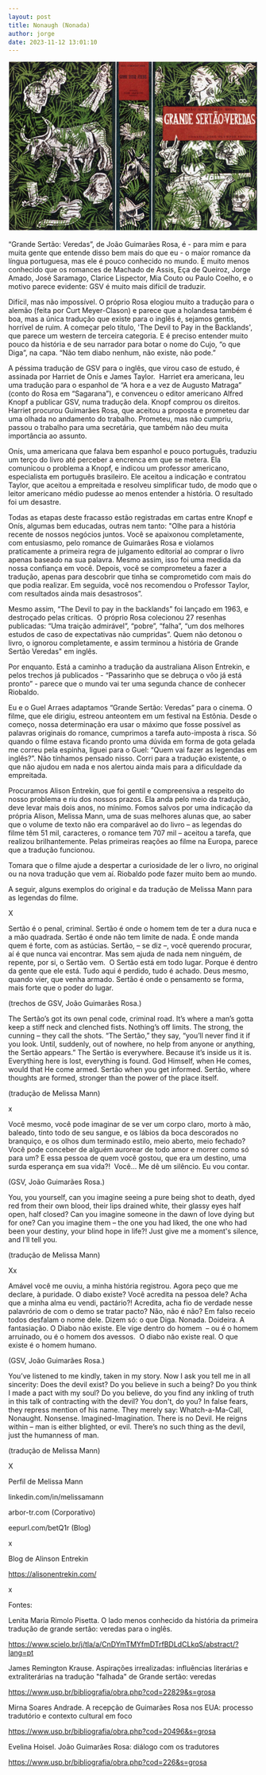 ```yaml
---
layout: post
title: Nonaugh (Nonada)
author: jorge
date: 2023-11-12 13:01:10
---
```

![](/uploads/capagsv.png)

“Grande Sertão: Veredas”, de João Guimarães Rosa, é - para mim e para muita gente que entende disso bem mais do que eu - o maior romance da língua portuguesa, mas ele é pouco conhecido no mundo. É muito menos conhecido que os romances de Machado de Assis, Eça de Queiroz, Jorge Amado, José Saramago, Clarice Lispector, Mia Couto ou Paulo Coelho, e o motivo parece evidente: GSV é muito mais difícil de traduzir.

Difícil, mas não impossível. O próprio Rosa elogiou muito a tradução para o alemão (feita por Curt Meyer-Clason) e parece que a holandesa também é boa, mas a única tradução que existe para o inglês é, sejamos gentis, horrível de ruim. A começar pelo título, 'The Devil to Pay in the Backlands', que parece um western de terceira categoria. E é preciso entender muito pouco da história e de seu narrador para botar o nome do Cujo, “o que Diga”, na capa. “Não tem diabo nenhum, não existe, não pode.”

A péssima tradução de GSV para o inglês, que virou caso de estudo, é assinada por Harriet de Onís e James Taylor.  Harriet era americana, leu uma tradução para o espanhol de “A hora e a vez de Augusto Matraga” (conto do Rosa em “Sagarana”), e convenceu o editor americano Alfred Knopf a publicar GSV, numa tradução dela. Knopf comprou os direitos. Harriet procurou Guimarães Rosa, que aceitou a proposta e prometeu dar uma olhada no andamento do trabalho. Prometeu, mas não cumpriu, passou o trabalho para uma secretária, que também não deu muita importância ao assunto.

Onís, uma americana que falava bem espanhol e pouco português, traduziu um terço do livro até perceber a encrenca em que se metera. Ela comunicou o problema a Knopf, e indicou um professor americano, especialista em português brasileiro. Ele aceitou a indicação e contratou Taylor, que aceitou a empreitada e resolveu simplificar tudo, de modo que o leitor americano médio pudesse ao menos entender a história. O resultado foi um desastre.

Todas as etapas deste fracasso estão registradas em cartas entre Knopf e Onís, algumas bem educadas, outras nem tanto: "Olhe para a história recente de nossos negócios juntos. Você se apaixonou completamente, com entusiasmo, pelo romance de Guimarães Rosa e violamos praticamente a primeira regra de julgamento editorial ao comprar o livro apenas baseado na sua palavra. Mesmo assim, isso foi uma medida da nossa confiança em você. Depois, você se comprometeu a fazer a tradução, apenas para descobrir que tinha se comprometido com mais do que podia realizar. Em seguida, você nos recomendou o Professor Taylor, com resultados ainda mais desastrosos”.

Mesmo assim, “The Devil to pay in the backlands” foi lançado em 1963, e destroçado pelas críticas.  O próprio Rosa colecionou 27 resenhas publicadas: “Uma traição admirável”, “pobre”, “falha”, “um dos melhores estudos de caso de expectativas não cumpridas”. Quem não detonou o livro, o ignorou completamente, e assim terminou a história de Grande Sertão Veredas" em inglês.

Por enquanto. Está a caminho a tradução da australiana Alison Entrekin, e pelos trechos já publicados - “Passarinho que se debruça o vôo já está pronto” - parece que o mundo vai ter uma segunda chance de conhecer Riobaldo.

Eu e o Guel Arraes adaptamos “Grande Sertão: Veredas” para o cinema. O filme, que ele dirigiu, estreou anteontem em um festival na Estônia. Desde o começo, nossa determinação era usar o máximo que fosse possível as palavras originais do romance, cumprimos a tarefa auto-imposta à risca. Só quando o filme estava ficando pronto uma dúvida em forma de gota gelada me correu pela espinha, liguei para o Guel: “Quem vai fazer as legendas em inglês?”. Não tínhamos pensado nisso. Corri para a tradução existente, o que não ajudou em nada e nos alertou ainda mais para a dificuldade da empreitada.

Procuramos Alison Entrekin, que foi gentil e compreensiva a respeito do nosso problema e riu dos nossos prazos. Ela anda pelo meio da tradução, deve levar mais dois anos, no mínimo. Fomos salvos por uma indicação da própria Alison, Melissa Mann, uma de suas melhores alunas que, ao saber que o volume de texto não era comparável ao do livro – as legendas do filme têm 51 mil, caracteres, o romance tem 707 mil – aceitou a tarefa, que realizou brilhantemente. Pelas primeiras reações ao filme na Europa, parece que a tradução funcionou.

Tomara que o filme ajude a despertar a curiosidade de ler o livro, no original ou na nova tradução que vem aí. Riobaldo pode fazer muito bem ao mundo.

A seguir, alguns exemplos do original e da tradução de Melissa Mann para as legendas do filme.

X

Sertão é o penal, criminal. Sertão é onde o homem tem de ter a dura nuca e a mão quadrada. Sertão é onde não tem limite de nada. É onde manda quem é forte, com as astúcias. Sertão, – se diz –, você querendo procurar, aí é que nunca vai encontrar. Mas sem ajuda de nada nem ninguém, de repente, por si, o Sertão vem.  O Sertão está em todo lugar. Porque é dentro da gente que ele está. Tudo aqui é perdido, tudo é achado. Deus mesmo, quando vier, que venha armado. Sertão é onde o pensamento se forma, mais forte que o poder do lugar.

(trechos de GSV, João Guimarães Rosa.)

The Sertão’s got its own penal code, criminal road. It’s where a man’s gotta keep a stiff neck and clenched fists. Nothing’s off limits. The strong, the cunning – they call the shots. “The Sertão,” they say, “you’ll never find it if you look. Until, suddenly, out of nowhere, no help from anyone or anything, the Sertão appears.” The Sertão is everywhere. Because it’s inside us it is. Everything here is lost, everything is found. God Himself, when He comes, would that He come armed. Sertão when you get informed. Sertão, where thoughts are formed, stronger than the power of the place itself.

(tradução de Melissa Mann)

x

Você mesmo, você pode imaginar de se ver um corpo claro, morto à mão, baleado, tinto todo de seu sangue, e os lábios da boca descorados no branquiço, e os olhos dum terminado estilo, meio aberto, meio fechado? Você pode conceber de alguém aurorear de todo amor e morrer como só para um? E essa pessoa de quem você gostou, que era um destino, uma surda esperança em sua vida?!  Você… Me dê um silêncio. Eu vou contar.

(GSV, João Guimarães Rosa.)

You, you yourself, can you imagine seeing a pure being shot to death, dyed red from their own blood, their lips drained white, their glassy eyes half open, half closed? Can you imagine­ someone in the dawn of love dying but for one? Can you imagine them – the one you had liked, the one who had been your destiny, your blind hope in life?! Just give me a moment's silence, and I’ll tell you.

(tradução de Melissa Mann)

Xx

Amável você me ouviu, a minha história registrou. Agora peço que me declare, à puridade. O diabo existe? Você acredita na pessoa dele? Acha que a minha alma eu vendi, pactário?! Acredita, acha fio de verdade nesse palavrório de com o demo se tratar pacto? Não, não é não? Em falso receio todos desfalam o nome dele. Dizem só: o que Diga. Nonada. Doideira. A fantasiação. O Diabo não existe. Ele vige dentro do homem  – ou é o homem arruinado, ou é o homem dos avessos.  O diabo não existe real. O que existe é o homem humano.

(GSV, João Guimarães Rosa.)

You’ve listened to me kindly, taken in my story. Now I ask you tell me in all sincerity: Does the devil exist? Do you believe in such a being? Do you think I made a pact with my soul? Do you believe, do you find any inkling of truth in this talk of contracting with the devil? You don't, do you? In false fears, they repress mention of his name. They merely say: Whatch-a-Ma-Call, Nonaught. Nonsense. Imagined-Imagination. There is no Devil. He reigns within – man is either blighted, or evil. There’s no such thing as the devil, just the humanness of man.

(tradução de Melissa Mann)

X

Perfil de Melissa Mann

linkedin.com/in/melissamann

arbor-tr.com (Corporativo)

eepurl.com/betQ1r (Blog)

x﻿

Blog de Alinson Entrekin

https://alisonentrekin.com/

x

Fontes:

Lenita Maria Rimolo Pisetta. O lado menos conhecido da história da primeira tradução de grande sertão: veredas para o inglês.

<https://www.scielo.br/j/tla/a/CnDYmTMYfmDTrfBDLdCLkqS/abstract/?lang=pt>

James Remington Krause. Aspirações irrealizadas: influências literárias e extraliterárias na tradução "falhada" de Grande sertão: veredas

<https://www.usp.br/bibliografia/obra.php?cod=22829&s=grosa>

Mirna Soares Andrade. A recepção de Guimarães Rosa nos EUA: processo tradutório e contexto cultural em foco

<https://www.usp.br/bibliografia/obra.php?cod=20496&s=grosa>

Evelina Hoisel. João Guimarães Rosa: diálogo com os tradutores

<https://www.usp.br/bibliografia/obra.php?cod=226&s=grosa>

<!--EndFragment-->